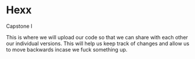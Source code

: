 # Hexx
Capstone I


This is where we will upload our code so that we can share with each other our individual versions. This will help us keep track of changes and allow us to move backwards incase we fuck something up. 
